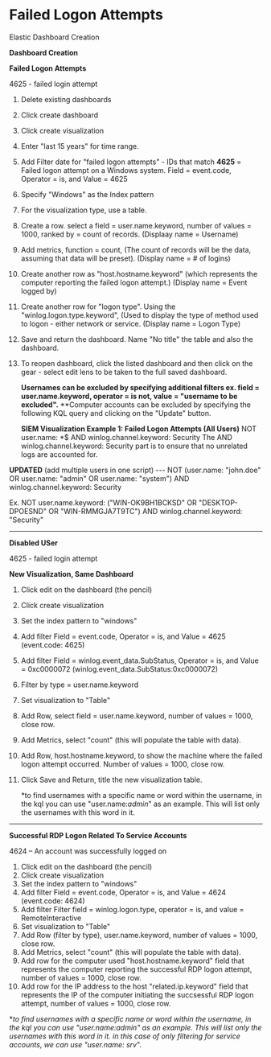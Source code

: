 # Failed Logon Attempts
Elastic Dashboard Creation

**Dashboard Creation**

**Failed Logon Attempts**

4625 - failed login attempt

1. Delete existing dashboards
2. Click create dashboard
3. Click create visualization
4. Enter "last 15 years" for time range.
5. Add Filter date for "failed logon attempts" - IDs that match **4625** = Failed logon attempt on a Windows system. Field = event.code, Operator = is, and Value = 4625
6. Specify "Windows" as the Index pattern
7. For the visualization type, use a table.
8. Create a row. select a field = user.name.keyword, number of values = 1000, ranked by = count of records. (Displaay name = Username)
9. Add metrics, function = count, (The count of records will be the data, assuming that data will be preset). (Display name = # of logins)
10. Create another row as "host.hostname.keyword" (which represents the computer reporting the failed logon attempt.) (Display name = Event logged by)
11. Create another row for "logon type". Using the "winlog.logon.type.keyword", (Used to display the type of method used to logon - either network or service. (Display name = Logon Type)
12. Save and return the dashboard. Name "No title" the table and also the dashboard.
13. To reopen dashboard, click the listed dashboard and then click on the gear - select edit lens to be taken to the full saved dashboard. 

    **Usernames can be excluded by specifying additional filters ex. field = user.name.keyword, operator = is not, value = "username to be excluded".**
    **Computer accounts can be excluded by specifying the following KQL query and clicking on the "Update" button.

      **SIEM Visualization Example 1: Failed Logon Attempts (All Users)**
      NOT user.name: *$ AND winlog.channel.keyword: Security
      The AND winlog.channel.keyword: Security part is to ensure that no unrelated logs are accounted for.

**UPDATED** (add multiple users in one script) ---
    NOT (user.name: "john.doe" OR user.name: "admin" OR user.name: "system") AND winlog.channel.keyword: Security

Ex. NOT user.name.keyword: ("WIN-OK9BH1BCKSD" OR "DESKTOP-DPOESND" OR "WIN-RMMGJA7T9TC") AND winlog.channel.keyword: "Security" 


_____________

**Disabled USer**

4625 - failed login attempt

**New Visualization, Same Dashboard**

1. Click edit on the dashboard (the pencil)
2. Click create visualization
3. Set the index pattern to "windows"
4. Add filter Field = event.code, Operator = is, and Value = 4625 (event.code: 4625)
5. Add filter Field = winlog.event_data.SubStatus, Operator = is, and Value = 0xc0000072 (winlog.event_data.SubStatus:0xc0000072)
6. Filter by type = user.name.keyword
7. Set visualization to "Table"
8. Add Row, select field = user.name.keyword, number of values = 1000, close row.
9. Add Metrics, select "count" (this will populate the table with data).
10. Add Row, host.hostname.keyword, to show the machine where the failed logon attempt occurred. Number of values = 1000, close row.
11. Click Save and Return, title the new visualization table.

    *to find usernames with a specific name or word within the username, in the kql you can use "user.name:*admin*" as an example. This will list only the usernames with this word in it.


-----------------------------

**Successful RDP Logon Related To Service Accounts**

4624 – An account was successfully logged on

1. Click edit on the dashboard (the pencil)
2. Click create visualization
3. Set the index pattern to "windows"
4. Add filter Field = event.code, Operator = is, and Value = 4624 (event.code: 4624) 
5. Add filter Filter field = winlog.logon.type, operator = is, and value = RemoteInteractive
6. Set visualization to "Table"
7. Add Row (filter by type), user.name.keyword, number of values = 1000, close row.
8. Add Metrics, select "count" (this will populate the table with data).
9. Add row for the computer used "host.hostname.keyword" field that represents the computer reporting the successful RDP logon attempt, number of values = 1000, close row. 
10. Add row for the IP address to the host "related.ip.keyword" field that represents the IP of the computer initiating the succsessful RDP logon attempt, number of values = 1000, close row.

   **to find usernames with a specific name or word within the username, in the kql you can use "user.name:*admin*" as an example. This will list only the usernames with this word in it.
   in this case of only filtering for service accounts, we can use "user.name: srv*".


    

    
